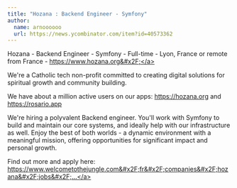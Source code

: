 ```yaml
---
title: "Hozana : Backend Engineer - Symfony"
author:
  name: arnoooooo
  url: https://news.ycombinator.com/item?id=40573362
---
```

Hozana - Backend Engineer - Symfony - Full-time - Lyon, France or remote from France - <a href="https:&#x2F;&#x2F;www.hozana.org&#x2F;" rel="nofollow">https:&#x2F;&#x2F;www.hozana.org&#x2F;</a>

We&#x27;re a Catholic tech non-profit committed to creating digital solutions for spiritual growth and community building.

We have about a million active users on our apps: <a href="https:&#x2F;&#x2F;hozana.org" rel="nofollow">https:&#x2F;&#x2F;hozana.org</a> and <a href="https:&#x2F;&#x2F;rosario.app" rel="nofollow">https:&#x2F;&#x2F;rosario.app</a>

We&#x27;re hiring a polyvalent Backend engineer. You&#x27;ll work with Symfony to build and maintain our core systems, and ideally help with our infrastructure as well. Enjoy the best of both worlds - a dynamic environment with a meaningful mission, offering opportunities for significant impact and personal growth.

Find out more and apply here: <a href="https:&#x2F;&#x2F;www.welcometothejungle.com&#x2F;fr&#x2F;companies&#x2F;hozana&#x2F;jobs&#x2F;developpeur-backend-symfony_lyon?q=d7a7e99da90a532c0c335f2107a8bdb4&amp;o=0617b082-12ed-4456-b82a-ffef7606e92c" rel="nofollow">https:&#x2F;&#x2F;www.welcometothejungle.com&#x2F;fr&#x2F;companies&#x2F;hozana&#x2F;jobs&#x2F;...</a>

